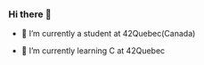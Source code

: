 ### Hi there 👋


* 🔭 I’m currently a student at 42Quebec(Canada)

* 🌱 I’m currently learning C at 42Quebec

